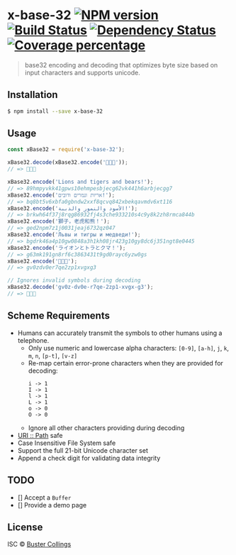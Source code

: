 # x-base-32 [![NPM version][npm-image]][npm-url] [![Build Status][travis-image]][travis-url] [![Dependency Status][daviddm-image]][daviddm-url] [![Coverage percentage][coveralls-image]][coveralls-url]

> base32 encoding and decoding that optimizes byte size based on input characters and supports unicode.

## Installation

```sh
$ npm install --save x-base-32
```

## Usage

```js
const xBase32 = require('x-base-32');

xBase32.decode(xBase32.encode('🦁🐯🐻'));
// => 🦁🐯🐻

xBase32.encode('Lions and tigers and bears!');
// => 89hmpyvkk41gpws10ehmpesbjecg62vk441h6arbjecgg7
xBase32.encode('אריות ונמרים ודובים!');
// => bq8bt5v6xbfa0gbndw2xxf8qcvq842xbekqavmdv6xt116
xBase32.encode('الأسود والنمور والدببة!');
// => brkwh64f37j8rqg86932fj4s3che933210s4c9y8k2zh8rmca844b
xBase32.encode('獅子，老虎和熊！');
// => ged2npm7z1j0031jeaj6732qz047
xBase32.encode('Львы и тигры и медведи!');
// => bgdrk46a4p10gw0848a3h1kh08jr423g10gy8dc6j351ngt8e0445
xBase32.encode('ライオンとトラとクマ！');
// => g63mk191gn8rf6c3863431t9gd0rayc6yzw0gs
xBase32.encode('🦁🐯🐻');
// => gv0zdv0er7qe2zp1xvgxg3

// Ignores invalid symbols during decoding
xBase32.decode('gv0z-dv0e-r7qe-2zp1-xvgx-g3');
// => 🦁🐯🐻
```

## Scheme Requirements

* Humans can accurately transmit the symbols to other humans using a telephone.
  * Only use numeric and lowercase alpha characters: `[0-9]`, `[a-h]`, `j`, `k`, `m`, `n`, `[p-t]`, `[v-z]`
  * Re-map certain error-prone characters when they are provided for decoding:
    ```
    i -> 1
    I -> 1
    l -> 1
    L -> 1
    o -> 0
    O -> 0
    ```
  * Ignore all other characters providing during decoding
* [URI :: Path](https://tools.ietf.org/html/rfc3986#section-3.3) safe
* Case Insensitive File System safe
* Support the full 21-bit Unicode character set
* Append a check digit for validating data integrity

## TODO

* [] Accept a `Buffer`
* [] Provide a demo page

## License

ISC © [Buster Collings](https://about.me/buster)

[npm-image]: https://badge.fury.io/js/x-base-32.svg
[npm-url]: https://npmjs.org/package/x-base-32
[travis-image]: https://travis-ci.org/busterc/x-base-32.svg?branch=master
[travis-url]: https://travis-ci.org/busterc/x-base-32
[daviddm-image]: https://david-dm.org/busterc/x-base-32.svg?theme=shields.io
[daviddm-url]: https://david-dm.org/busterc/x-base-32
[coveralls-image]: https://coveralls.io/repos/busterc/x-base-32/badge.svg
[coveralls-url]: https://coveralls.io/r/busterc/x-base-32
